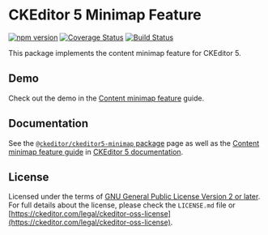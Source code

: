 CKEditor 5 Minimap Feature
===========================

[![npm version](https://badge.fury.io/js/%40ckeditor%2Fckeditor5-minimap.svg)](https://www.npmjs.com/package/@ckeditor/ckeditor5-minimap)
[![Coverage Status](https://coveralls.io/repos/github/ckeditor/ckeditor5/badge.svg?branch=master)](https://coveralls.io/github/ckeditor/ckeditor5?branch=master)
[![Build Status](https://travis-ci.com/ckeditor/ckeditor5.svg?branch=master)](https://travis-ci.com/ckeditor/ckeditor5)

This package implements the content minimap feature for CKEditor 5.

## Demo

Check out the demo in the [Content minimap feature](https://ckeditor.com/docs/ckeditor5/latest/features/minimap.html) guide.

## Documentation

See the [`@ckeditor/ckeditor5-minimap` package](https://ckeditor.com/docs/ckeditor5/latest/api/minimap.html) page as well as the [Content minimap feature guide](https://ckeditor.com/docs/ckeditor5/latest/features/minimap.html) in [CKEditor 5 documentation](https://ckeditor.com/docs/ckeditor5/latest/).

## License

Licensed under the terms of [GNU General Public License Version 2 or later](http://www.gnu.org/licenses/gpl.html). For full details about the license, please check the `LICENSE.md` file or [https://ckeditor.com/legal/ckeditor-oss-license](https://ckeditor.com/legal/ckeditor-oss-license).
